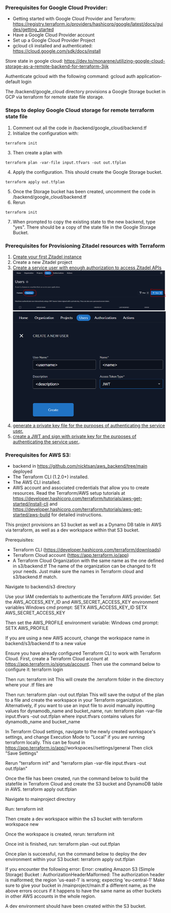 ### Prerequisites for Google Cloud Provider:
- Getting started with Google Cloud Provider and Terraform: https://registry.terraform.io/providers/hashicorp/google/latest/docs/guides/getting_started
- Have a Google Cloud Provider account
- Set up a Google Cloud Provider Project
- gcloud cli installed and authenticated: https://cloud.google.com/sdk/docs/install

Store state in google cloud: https://dev.to/monarene/utilizing-google-cloud-storage-as-a-remote-backend-for-terraform-3ijk

Authenticate gcloud with the following command:
gcloud auth application-default login

The /backend/google_cloud directory provisions a Google Storage bucket in GCP via terraform for remote state file storage. 

### Steps to deploy Google Cloud storage for remote terraform state file

1. Comment out all the code in /backend/google_cloud/backend.tf
2. Initialize the configuration with:
```
terraform init
```
3. Then create a plan with
```
terraform plan -var-file input.tfvars -out out.tfplan
```
4. Apply the configuration. This should create the Google Storage bucket.
```
terraform apply out.tfplan
```
5. Once the Storage bucket has been created, uncomment the code in /backend/google_cloud/backend.tf
6. Rerun 
```
terraform init
```
7. When prompted to copy the existing state to the new backend, type "yes". There should be a copy of the state file in the Google Storage Bucket.

### Prerequisites for Provisioning Zitadel resources with Terraform
1. [Create your first Zitadel instance](https://zitadel.com/docs/guides/start/quickstart)
2. Create a new Zitadel project
3. [Create a service user with enough authorization to access Zitadel APIs](https://zitadel.com/docs/guides/integrate/zitadel-apis/access-zitadel-apis#1-create-a-service-user) 
![Create a machine user step 1](/readme_images/zitadel%20create%20machine%20user%201.PNG)
![Create a machine user step 2](/readme_images/zitadel%20create%20machine%20user%202.PNG)
4. [generate a private key file for the purposes of authenticating the service user.](https://zitadel.com/docs/guides/integrate/service-users/private-key-jwt#2-generate-a-private-key-file)
5. [create a JWT and sign with private key for the purposes of authenticating the service user.](https://zitadel.com/docs/guides/integrate/service-users/private-key-jwt#3-create-a-jwt-and-sign-with-private-key).

### Prerequisites for AWS S3:
- backend in https://github.com/nicktsan/aws_backend/tree/main deployed
- The Terraform CLI (1.2.0+) installed.
- The AWS CLI installed.
- AWS account and associated credentials that allow you to create resources.
Read the Terraform/AWS setup tutorials at https://developer.hashicorp.com/terraform/tutorials/aws-get-started/install-cli and https://developer.hashicorp.com/terraform/tutorials/aws-get-started/aws-build for detailed instructions.

This project provisions an S3 bucket as well as a Dynamo DB table in AWS via terraform, as well as a dev workspace within that S3 bucket.

Prerequisites: 
- Terraform CLI (https://developer.hashicorp.com/terraform/downloads)
- Terraform Cloud account (https://app.terraform.io/app)
- A Terraform Cloud Organization with the same name as the one defined in s3/backend.tf
The name of the organization can be changed to fit your needs. Just make sure the names in Terraform cloud and s3/backend.tf match.

Navigate to backend/s3 directory

Use your IAM credentials to authenticate the Terraform AWS provider. Set the AWS_ACCESS_KEY_ID and AWS_SECRET_ACCESS_KEY environment variables
Windows cmd prompt:
SETX AWS_ACCESS_KEY_ID <your iam access key id>
SETX AWS_SECRET_ACCESS_KEY <your iam secret access key>

Then set the AWS_PROFILE environment variable:
Windows cmd prompt:
SETX AWS_PROFILE <your iam profile name>

If you are using a new AWS account, change the workspace name in backend/s3/backend.tf to a new value

Ensure you have already configured Terraform CLI to work with Terraform Cloud. First, create a Terraform Cloud account at https://app.terraform.io/signup/account. Then use the command below to configure it:
terraform login

Then run: terraform init
This will create the .terraform folder in the directory where your .tf files are

Then run: 
terraform plan -out out.tfplan
This will save the output of the plan to a file and create the workspace in your Terraform organization.
Alternatively, if you want to use an input file to avoid manually inputting values for dynamodb_name and bucket_name, run:
terraform plan -var-file input.tfvars -out out.tfplan
where input.tfvars contains values for dynamodb_name and bucket_name

In Terraform Cloud settings, navigate to the newly created workspace's settings, and change Execution Mode to "Local" if you are running terraform locally. 
This can be found in https://app.terraform.io/app/<username>/workspaces/<workspace name>/settings/general
Then click "Save Settings"

Rerun "terraform init" and "terraform plan -var-file input.tfvars -out out.tfplan"

Once the file has been created, run the command below to build the statefile in Terraform Cloud and create the S3 bucket and DynamoDB table in AWS.
terraform apply out.tfplan

Navigate to mainproject directory

Run:
terraform init

Then create a dev workspace within the s3 bucket with
terraform workspace new <dev environment name>

Once the workspace is created, rerun:
terraform init

Once init is finished, run:
terraform plan -out out.tfplan

Once plan is successful, run the command below to deploy the dev environment within your S3 bucket: 
terraform apply out.tfplan

If you encounter the following error:
Error: creating Amazon S3 (Simple Storage) Bucket <bucket>: AuthorizationHeaderMalformed: The authorization header is malformed; the region 'us-east-1' is wrong; expecting 'eu-central-1'
Make sure to give your bucket in /mainproject/main.tf a different name, as the above errors occurs if it happens to have the same name as other buckets in other AWS accounts in the whole region.

A dev environment should have been created within the S3 bucket.